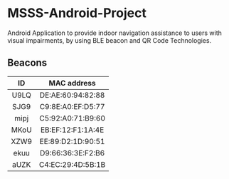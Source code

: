 # MSSS-Android-Project

Android Application to provide indoor navigation assistance to users with visual impairments, by using BLE beacon and QR Code Technologies.


## Beacons

|  ID  |    MAC address    |
| :--: | :---------------: |
| U9LQ | DE:AE:60:94:82:88 |
| SJG9 | C9:8E:A0:EF:D5:77 |
| mipj | C5:92:A0:71:B9:60 |
| MKoU | EB:EF:12:F1:1A:4E |
| XZW9 | EE:89:D2:1D:90:51 |
| ekuu | D9:66:36:3E:F2:B6 |
| aUZK | C4:EC:29:4D:5B:1B |
